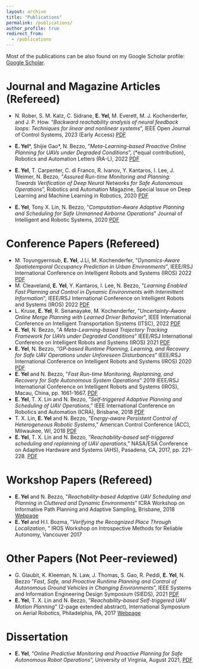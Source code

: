 ```yaml
---
layout: archive
title: "Publications"
permalink: /publications/
author_profile: true
redirect_from:
  - /publications
---
```

Most of the publications can be also found on my Google Scholar profile: [Google Scholar](https://scholar.google.com/citations?user=LJ4zcxcAAAAJ&hl=en&authuser=1 "Google Scholar").


Journal and Magazine Articles (Refereed)
===
* N. Rober, S. M. Katz, C. Sidrane, **E. Yel**, M. Everett, M. J. Kochenderfer, and J. P. How. “_Backward reachability analysis of neural feedback loops: Techniques for linear and nonlinear systems_”, IEEE Open Journal of Control Systems, 2023 (Early Access) [PDF](https://ieeexplore.ieee.org/document/10097878 "Backreach")

* **E. Yel***, Shijie Gao*, N. Bezzo, ”_Meta-Learning-based Proactive Online Planning for UAVs under Degraded Conditions_”, (*equal contribution), Robotics and Automation Letters (RA-L), 2022 [PDF](https://ieeexplore.ieee.org/document/9832491 "RAL'22")
* **E. Yel**, T. Carpenter, C. di Franco, R. Ivanov, Y. Kantaros, I. Lee, J. Weimer, N. Bezzo, ”_Assured Run-time Monitoring and Planning: Towards Verification of Deep Neural Networks for Safe Autonomous Operations_”, Robotics and Automation Magazine, Special Issue on Deep Learning and Machine Learning in Robotics, 2020 [PDF](https://ieeexplore.ieee.org/document/9068251 "RAM'20")
* **E. Yel**, Tony X. Lin, N. Bezzo, ”_Computation-Aware Adaptive Planning and Scheduling for Safe Unmanned Airborne Operations_” Journal
of Intelligent and Robotic Systems, 2020 [PDF](https://link.springer.com/epdf/10.1007/s10846-020-01192-2?sharing_token=qFtm8fdhrw7rGoxGSkag9Pe4RwlQNchNByi7wbcMAY7a0qUIrsI7Gsc1PxE0C73W76eRLdTfLaDkqH1k2r_lFJDR2pmTLZvq7Px2rnuCcKWhnHiTmHhqX_j3X_xVtcUXJzzrkbBCBQCbOpqqYUGu44c7CmLWpuWDkN5dZ2i4Jfk%3D "JINT'20")


Conference Papers (Refereed)
===
* M. Toyungyernsub, **E. Yel**, J.Li, M. Kochenderfer, "_Dynamics-Aware Spatiotemporal Occupancy Prediction in Urban Environments_", IEEE/RSJ International Conference on Intelligent Robots and Systems (IROS) 2022 [PDF](https://arxiv.org/pdf/2209.13172.pdf "IROS'22") 
* M. Cleaveland, **E. Yel**, Y. Kantaros, I. Lee, N. Bezzo, "_Learning Enabled Fast Planning and Control in Dynamic Environments with Intermittent Information_", IEEE/RSJ International Conference on Intelligent Robots and Systems (IROS) 2022 [PDF](https://arxiv.org/pdf/2209.04534.pdf "IROS'22")   
* L. Kruse, **E. Yel**, R. Senanayake, M. Kochenderfer, "_Uncertainty-Aware Online Merge Planning with Learned Driver Behavior_", IEEE International Conference on Intelligent Transportation Systems (ITSC), 2022  [PDF](https://arxiv.org/pdf/2207.05228.pdf "ITSC'22")
* **E. Yel**, N. Bezzo, ”_A Meta-Learning-based Trajectory Tracking Framework for UAVs under Degraded Conditions_” IEEE/RSJ International Conference on Intelligent Robots and Systems (IROS) 2021 [PDF](https://arxiv.org/abs/2104.15081 "IROS'21")
* **E. Yel**, N. Bezzo, ”_GP-based Runtime Planning, Learning, and Recovery for Safe UAV Operations under Unforeseen Disturbances_” IEEE/RSJ International Conference on Intelligent Robots and Systems (IROS) 2020 [PDF](https://ieeexplore.ieee.org/document/9341641 "IROS'20")
* **E. Yel** and N. Bezzo, "_Fast Run-time Monitoring, Replanning, and Recovery for Safe Autonomous System Operations_” 2019 IEEE/RSJ
International Conference on Intelligent Robots and Systems (IROS), Macau, China, pp. 1661-1667.  [PDF](https://ieeexplore.ieee.org/document/8968498 "IROS'19")
* **E. Yel**, T. X. Lin and N. Bezzo, ”_Self-triggered Adaptive Planning and Scheduling of UAV Operations_,” IEEE International Conference on Robotics and Automation (ICRA), Brisbane, 2018 [PDF](https://ieeexplore.ieee.org/document/8463205 "ICRA'18")
* T. X. Lin, **E. Yel** and N. Bezzo, ”_Energy-aware Persistent Control of Heterogeneous Robotic Systems_,” American Control Conference (ACC), Milwaukee, WI, 2018  [PDF](https://ieeexplore.ieee.org/document/8431238 "ACC'18")
* **E. Yel**, T. X. Lin and N. Bezzo, ”_Reachability-based self-triggered scheduling and replanning of UAV operations_,” NASA/ESA Conference on Adaptive Hardware and Systems (AHS), Pasadena, CA, 2017, pp. 221-228. [PDF](https://ieeexplore.ieee.org/document/8046382 "AHS'17") 

Workshop Papers (Refereed)
===
* **E. Yel** and N. Bezzo, ”_Reachability-based Adaptive UAV Scheduling and Planning in Cluttered and Dynamic Environments_” ICRA Workshop on Informative Path Planning and Adaptive Sampling, Brisbane, 2018 [Webpage](https://robotics.usc.edu/~wippas/index.html "WIPPAS'18")  
* **E. Yel** and H.I. Bozma, ”_Verifying the Recognized Place Through Localization_, ” IROS Workshop on Introspective Methods for Reliable Autonomy, Vancouver 2017

Other Papers (Not Peer-reviewed)
===
* G. Glaubit, K. Kleeman, N. Law, J. Thomas, S. Gao, R. Peddi, **E. Yel**, N. Bezzo ”_Fast, Safe, and Proactive Runtime Planning and Control of Autonomous Ground Vehicles in Changing Environments_”, IEEE Systems and Information Engineering Design Symposium (SIEDS), 2021 [PDF]( https://ieeexplore.ieee.org/abstract/document/9483719 "SIEDS'21") 
* **E. Yel**, T. X. Lin and N. Bezzo, ”_Reachability-based Self-triggered UAV Motion Planning_” (2-page extended abstract), International Symposium on Aerial Robotics, Philadelphia, PA, 2017  [Webpage](https://sites.google.com/a/seas.upenn.edu/aerialrobotics/home "ISAR'17")  

Dissertation
===
* **E. Yel**, ”_Online Predictive Monitoring and Proactive Planning for Safe Autonomous Robot Operations_”, University of Virginia, August 2021, [PDF](https://libraetd.lib.virginia.edu/public_view/9s161713h "Dissertation")




